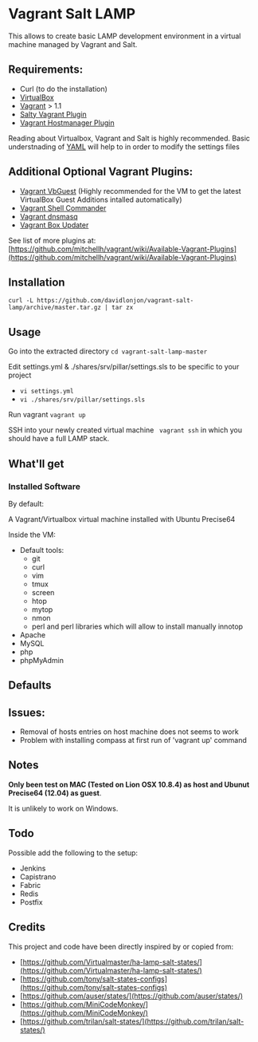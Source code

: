 # Vagrant Salt LAMP

This allows to create basic LAMP  development environment in a virtual machine managed by Vagrant and Salt.

## Requirements:
- Curl (to do the installation)
- [VirtualBox](https://www.virtualbox.org/)
- [Vagrant](http://www.vagrantup.com/) > 1.1
- [Salty Vagrant Plugin](https://github.com/saltstack/salty-vagrant)
- [Vagrant Hostmanager Plugin](https://github.com/smdahlen/vagrant-hostmanager)

Reading about Virtualbox, Vagrant and Salt is highly recommended.
Basic understnading of [YAML](http://en.wikipedia.org/wiki/YAML) will help to in order to modify the settings files

## Additional Optional Vagrant Plugins:
- [Vagrant VbGuest](https://github.com/dotless-de/vagrant-vbguest) (Highly recommended for the VM to get the latest VirtualBox Guest Additions intalled automatically)
- [Vagrant Shell Commander](https://github.com/fgimenez/vagrant-shell-commander)
- [Vagrant dnsmasq](https://github.com/mattes/vagrant-dnsmasq)
- [Vagrant Box Updater](https://github.com/spil-ruslan/vagrant-box-updater)

See list of more plugins at: [https://github.com/mitchellh/vagrant/wiki/Available-Vagrant-Plugins](https://github.com/mitchellh/vagrant/wiki/Available-Vagrant-Plugins)

## Installation
`curl -L https://github.com/davidlonjon/vagrant-salt-lamp/archive/master.tar.gz | tar zx`

## Usage

Go into the extracted directory
`cd vagrant-salt-lamp-master`

Edit settings.yml & ./shares/srv/pillar/settings.sls to be specific to your project
- `vi settings.yml`
- `vi ./shares/srv/pillar/settings.sls`

Run vagrant
`vagrant up`

SSH into your newly created virtual machine
` vagrant ssh`
in which  you should have a full LAMP stack.

## What'll get

### Installed Software
By default:

A Vagrant/Virtualbox virtual machine installed with Ubuntu Precise64

Inside the VM:
- Default tools:
  - git
  - curl
  - vim
  - tmux
  - screen
  - htop
  - mytop
  - nmon
  - perl and perl libraries which will allow to install manually innotop
- Apache
- MySQL
- php
- phpMyAdmin
## Defaults

## Issues:
- Removal of hosts entries on host machine does not seems to work
- Problem with installing compass at first run of 'vagrant up' command

## Notes

**Only been test on MAC (Tested on Lion OSX 10.8.4)  as host and Ubunut Precise64 (12.04) as guest**.

It is unlikely to work on Windows.

## Todo
  Possible add the following to the setup:
  - Jenkins
  - Capistrano
  - Fabric
  - Redis
  - Postfix

## Credits
  This project and code have been directly inspired by or copied from:
  - [https://github.com/Virtualmaster/ha-lamp-salt-states/](https://github.com/Virtualmaster/ha-lamp-salt-states/)
  - [https://github.com/tony/salt-states-configs](https://github.com/tony/salt-states-configs)
  - [https://github.com/auser/states/](https://github.com/auser/states/)
  - [https://github.com/MiniCodeMonkey/](https://github.com/MiniCodeMonkey/)
  - [https://github.com/trilan/salt-states/](https://github.com/trilan/salt-states/)
